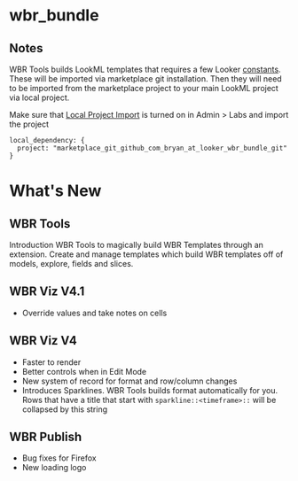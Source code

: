 # wbr_bundle

## Notes
WBR Tools builds LookML templates that requires a few Looker [constants](https://docs.looker.com/reference/manifest-params/constant). These will be imported via marketplace git installation. Then they will need to be imported from the marketplace project to your main LookML project via local project.

Make sure that [Local Project Import](https://docs.looker.com/admin-options/settings/labs#local_project_import) is turned on in Admin > Labs and import the project

```
local_dependency: {
  project: "marketplace_git_github_com_bryan_at_looker_wbr_bundle_git"
}
```

# What's New 

## WBR Tools
Introduction WBR Tools to magically build WBR Templates through an extension. Create and manage templates which build WBR templates off of models, explore, fields and slices.

## WBR Viz V4.1
- Override values and take notes on cells

## WBR Viz V4
- Faster to render
- Better controls when in Edit Mode
- New system of record for format and row/column changes
- Introduces Sparklines. WBR Tools builds format automatically for you. Rows that have a title that start with `sparkline::<timeframe>::` will be collapsed by this string

## WBR Publish
- Bug fixes for Firefox
- New loading logo
